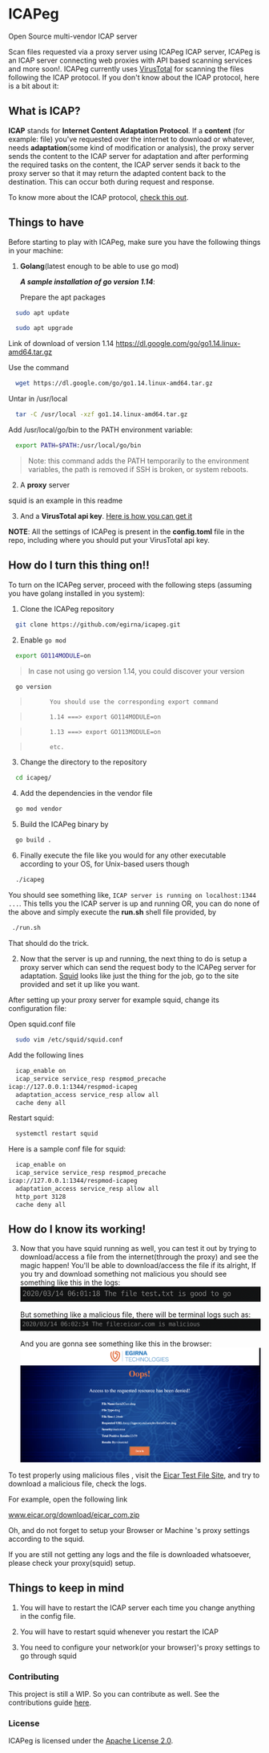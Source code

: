# ICAPeg

Open Source multi-vendor ICAP server

Scan files requested via a proxy server using ICAPeg ICAP server, ICAPeg is an ICAP server connecting web proxies with API based scanning services and more soon!. ICAPeg currently uses [VirusTotal](https://www.virustotal.com/gui/home/upload) for scanning the files following the ICAP protocol. If you don't know about the ICAP protocol, here is a bit about it:

## What is ICAP?

**ICAP** stands for **Internet Content Adaptation Protocol**. If a **content** (for example: file) you've requested over the internet
to download or whatever, needs **adaptation**(some kind of modification or analysis), the proxy server sends the content to the ICAP server for adaptation and after performing the required tasks on the content, the ICAP server sends it back to the proxy server so that it may return the adapted content back to the destination. This can occur both during request and response.

To know more about the ICAP protocol, [check this out](https://tools.ietf.org/html/rfc3507).

## Things to have

Before starting to play with ICAPeg, make sure you have the following things in your machine:

1. **Golang**(latest enough to be able to use go mod)

     ***A sample installation of go version 1.14***:

     Prepare the apt packages    
  ```bash
    sudo apt update

  ```
        
  ```bash
    sudo apt upgrade

  ```
        
Link of download of version 1.14
    https://dl.google.com/go/go1.14.linux-amd64.tar.gz

Use the command
  ```bash
    wget https://dl.google.com/go/go1.14.linux-amd64.tar.gz

  ```
Untar in /usr/local

  ```bash
    tar -C /usr/local -xzf go1.14.linux-amd64.tar.gz

  ```
        
Add /usr/local/go/bin to the PATH environment variable:
    
  ```bash
    export PATH=$PATH:/usr/local/go/bin

  ```
> Note: this command adds the PATH temporarily to the environment variables, the path is removed if SSH is broken, or system reboots.


2. A **proxy** server

squid is an example in this readme

3. And a **VirusTotal api key**. [Here is how you can get it](VIRUSTOTALAPI.md)

**NOTE**: All the settings of ICAPeg is present in the **config.toml** file in the repo, including where you should put your VirusTotal api key.

## How do I turn this thing on!!

To turn on the ICAPeg server, proceed with the following steps (assuming you have golang installed in you system):

1. Clone the ICAPeg repository

  ```bash
    git clone https://github.com/egirna/icapeg.git

  ```


2. Enable `go mod`

  ```bash
    export GO114MODULE=on

  ```
>    In case not using go version 1.14, you could discover your version

  ```bash
    go version

  ```
  
>           You should use the corresponding export command
  
>           1.14 ===> export GO114MODULE=on
  
>           1.13 ===> export GO113MODULE=on
  
>           etc.
  
3.  Change the directory to the repository

  ```bash
    cd icapeg/
  ```

4. Add the dependencies in the vendor file

  ```bash
    go mod vendor
  ```

5. Build the ICAPeg binary by

  ```bash
    go build .
  ```

6. Finally execute the file like you would for any other executable according to your OS, for Unix-based users though

  ```bash
    ./icapeg
  ```

   You should see something like, ```ICAP server is running on localhost:1344 ...```. This tells you the ICAP server is up and running
OR, you can do none of the above and simply execute the **run.sh** shell file provided, by

  ```bash
   ./run.sh
  ```
That should do the trick.

2. Now that the server is up and running, the next thing to do is setup a proxy server which can send the request body to the ICAPeg server for adaptation. [Squid](http://www.squid-cache.org/) looks like just the thing for the job, go to the site provided and set it up like you want. 

After setting up your proxy server for example squid, change its configuration file:

Open squid.conf file

  ```bash
    sudo vim /etc/squid/squid.conf
  ```
Add the following lines

  ```configuration
    icap_enable on
    icap_service service_resp respmod_precache icap://127.0.0.1:1344/respmod-icapeg
    adaptation_access service_resp allow all
    cache deny all
  ```
Restart squid:

  ```bash
    systemctl restart squid
  ```

Here is a sample conf file for squid:

  ```configuration
    icap_enable on
    icap_service service_resp respmod_precache icap://127.0.0.1:1344/respmod-icapeg
    adaptation_access service_resp allow all
    http_port 3128
    cache deny all
  ```
## How do I know its working!

3. Now that you have squid running as well, you can test it out by trying to download/access a file from the internet(through the proxy) and see the magic happen! You'll be able to download/access the file if its alright, If you try and download something not malicious you should see something like this in the logs:
![fileoklog](img/fileoklog.png)

   But something like a malicious file, there will be terminal logs such as:
   ![filenotok](img/filenotok.png)

   And you are gonna see something like this in the browser:
   ![error_page](img/error_page.png)

To test properly using malicious files , visit the [Eicar Test File Site](https://www.eicar.org/?page_id=3950), and try to download a malicious file, check the logs. 

For example, open the following link

www.eicar.org/download/eicar_com.zip


Oh, and do not forget to setup your Browser or Machine 's  proxy settings according to the squid.

If you are still not getting any logs and the file is downloaded whatsoever, please check your proxy(squid) setup.

## Things to keep in mind

1. You will have to restart the ICAP server each time you change anything in the config file.

2. You will have to restart squid whenever you restart the ICAP

3. You need to configure your network(or your browser)'s proxy settings to go through squid


### Contributing

This project is still a WIP. So you can contribute as well. See the contributions guide [here](CONTRIBUTING.md).

### License

ICAPeg is licensed under the [Apache License 2.0](LICENSE).
